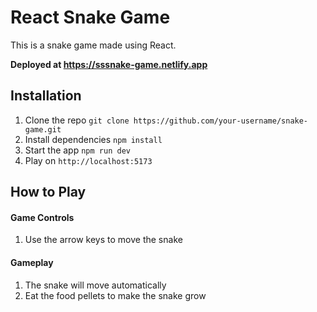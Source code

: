 # React Snake Game

This is a snake game made using React.

**Deployed at https://sssnake-game.netlify.app**

## Installation
1. Clone the repo `git clone https://github.com/your-username/snake-game.git`
2. Install dependencies `npm install`
3. Start the app `npm run dev`
4. Play on `http://localhost:5173`


## How to Play
#### Game Controls
1. Use the arrow keys to move the snake

#### Gameplay
1. The snake will move automatically
2. Eat the food pellets to make the snake grow